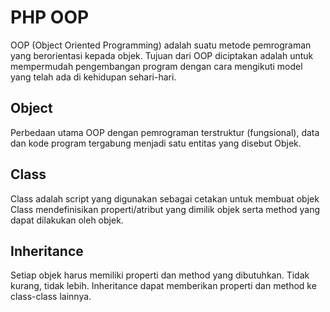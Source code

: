 # PHP OOP
OOP (Object Oriented Programming) adalah suatu metode pemrograman yang berorientasi kepada objek. Tujuan dari OOP diciptakan adalah untuk mempermudah pengembangan program dengan cara mengikuti model yang telah ada di kehidupan sehari-hari.

## Object
Perbedaan utama OOP dengan pemrograman terstruktur (fungsional), data dan kode program tergabung menjadi satu entitas yang disebut Objek.

## Class
Class adalah script yang digunakan sebagai cetakan untuk membuat objek Class mendefinisikan properti/atribut yang dimilik objek serta method yang dapat dilakukan oleh objek.

## Inheritance
Setiap objek harus memiliki properti dan method yang dibutuhkan. Tidak kurang, tidak lebih. Inheritance dapat memberikan properti dan method ke class-class lainnya.
